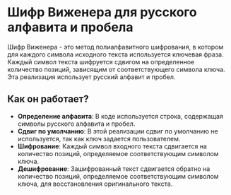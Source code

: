 # Шифр Виженера для русского алфавита и пробела

Шифр Виженера - это метод полиалфавитного шифрования, в котором для каждого символа исходного текста используется ключевая фраза. Каждый символ текста шифруется сдвигом на определенное количество позиций, зависящим от соответствующего символа ключа. Эта реализация использует русский алфавит и пробел.

## Как он работает?

- **Определение алфавита**: В коде используется строка, содержащая символы русского алфавита и пробел.
- **Сдвиг по умолчанию**: В этой реализации сдвиг по умолчанию не используется, так как ключ задается пользователем.
- **Шифрование**: Каждый символ входного текста сдвигается на количество позиций, определяемое соответствующим символом ключа.
- **Дешифрование**: Зашифрованный текст сдвигается обратно на количество позиций, определяемое соответствующим символом ключа, для восстановления оригинального текста.


